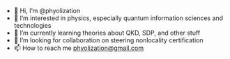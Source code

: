 - 👋 Hi, I’m @phyolization
- 👀 I’m interested in physics, especially quantum information sciences and technologies
- 🌱 I’m currently learning theories about QKD, SDP, and other stuff
- 💞️ I’m looking for collaboration on steering nonlocality certification
- 📫 How to reach me phyolization@gmail.com

<!---
phyolization/phyolization is a ✨ special ✨ repository because its `README.md` (this file) appears on your GitHub profile.
You can click the Preview link to take a look at your changes.
--->
